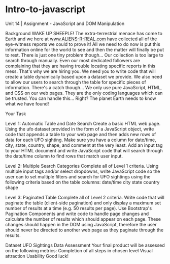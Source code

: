 # Intro-to-javascript

Unit 14 | Assignment - JavaScript and DOM Manipulation

Background
WAKE UP SHEEPLE! The extra-terrestrial menace has come to Earth and we here at www.ALIENS-R-REAL.com have collected all of the eye-witness reports we could to prove it! All we need to do now is put this information online for the world to see and then the matter will finally be put to rest.
There is just one tiny problem though... Our collection is too large to search through manually. Even our most dedicated followers are complaining that they are having trouble locating specific reports in this mess.
That's why we are hiring you. We need you to write code that will create a table dynamically based upon a dataset we provide. We also need to allow our users to search through the table for specific pieces of information. There's a catch though... We only use pure JavaScript, HTML, and CSS on our web pages. They are the only coding languages which can be trusted.
You can handle this... Right? The planet Earth needs to know what we have found!

Your Task

Level 1:
Automatic Table and Date Search
Create a basic HTML web page.
Using the ufo dataset provided in the form of a JavaScript object, write code that appends a table to your web page and then adds new rows of data for each UFO sighting.
Make sure you have a column for date/time, city, state, country, shape, and comment at the very least.
Add an input tag to your HTML document and write JavaScript code that will search through the date/time column to find rows that match user input.

Level 2:
Multiple Search Categories
Complete all of Level 1 criteria.
Using multiple input tags and/or select dropdowns, write JavaScript code so the user can to set multiple filters and search for UFO sightings using the following criteria based on the table columns:
date/time
city
state
country
shape

Level 3:
Paginated Table
Complete all of Level 2 criteria.
Write code that will paginate the table (client-side pagination) and only display a maximum set number of results at a time (e.g. 50 results per page). Use Bootstrap's Pagination Components and write code to handle page changes and calculate the number of results which should appear on each page.
These changes should happen in the DOM using JavaScript, therefore the user should never be directed to another web page as they paginate through the results.

Dataset
UFO Sightings Data
Assessment
Your final product will be assessed on the following metrics:
Completion of all steps in chosen level
Visual attraction
Usability
Good luck!
